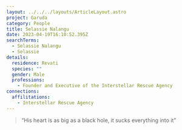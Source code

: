 ```yaml
---
layout: ../../../layouts/ArticleLayout.astro
project: Garuda
category: People
title: Selassie Nalangu
date: 2023-04-19T16:10:52.395Z
searchTerms:
  - Selassie Nalangu
  - Selassie
details:
  residence: Revati
  species: ""
  gender: Male
  professions:
    - Founder and Executive of the Interstellar Rescue Agency
connections:
  affilitations:
    - Interstellar Rescue Agency
---
```

> <!--StartFragment-->
>
> “His heart is as big as a black hole, it sucks everything into it”
>
> <!--EndFragment-->